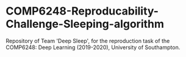 # COMP6248-Reproducability-Challenge-Sleeping-algorithm
Repository of Team 'Deep Sleep', for the reproduction task of the COMP6248: Deep Learning (2019-2020), University of Southampton. 
